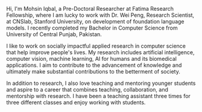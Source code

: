 Hi, I'm Mohsin Iqbal, a Pre-Doctoral Researcher at Fatima Research Fellowship, where I am lucky to work with Dr. Wei Peng, Research Scientist, at CNSlab, Stanford University, on development of foundation language models. I recently completed my Bachelor in Computer Science from University of Central Punjab, Pakistan.

I like to work on socially impactful applied research in computer science that help improve people's lives. My research includes artificial intelligence, computer vision, machine learning, AI for humans and its biomedical applications. I aim to contribute to the advancement of knowledge and ultimately make substantial contributions to the betterment of society.

In addition to research, I also love teaching and mentoring younger students and aspire to a career that combines teaching, collaboration, and mentorship with research. I have been a teaching assistant three times for three different classes and enjoy working with students. 